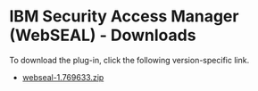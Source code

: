 
# IBM Security Access Manager (WebSEAL) - Downloads

To download the plug-in, click the following version-specific link.
- [webseal-1.769633.zip](https://raw.githubusercontent.com/UrbanCode/IBM-UCD-PLUGINS/main/files/webseal/webseal-1.769633.zip)
